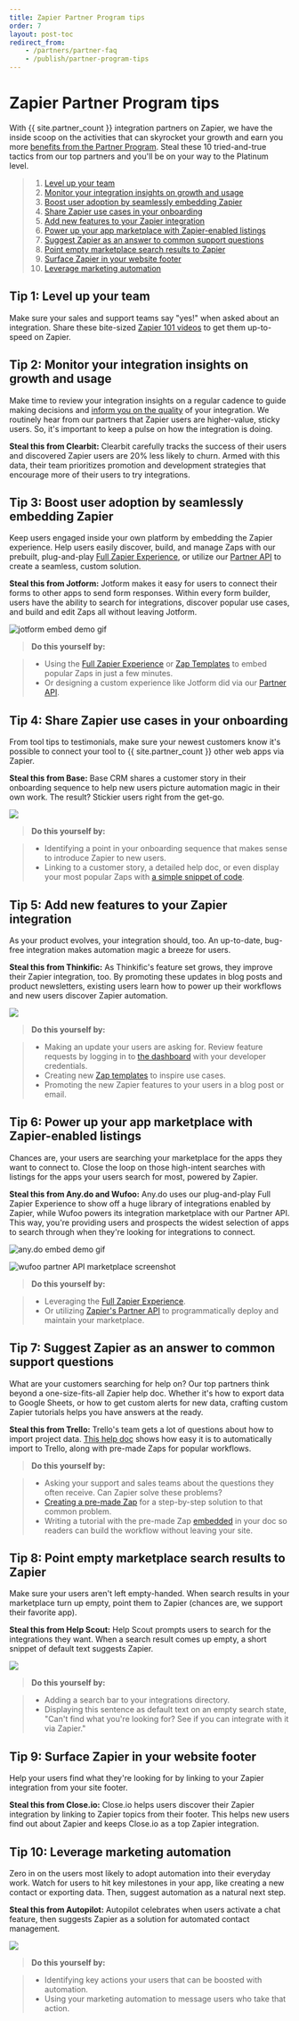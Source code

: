 ```yaml
---
title: Zapier Partner Program tips
order: 7
layout: post-toc
redirect_from:
    - /partners/partner-faq
    - /publish/partner-program-tips
---
```


# Zapier Partner Program tips

With {{ site.partner_count }} integration partners on Zapier, we have the inside scoop on the activities that can skyrocket your growth and earn you more [benefits from the Partner Program](https://zapier.com/platform/partner-program). Steal these 10 tried-and-true tactics from our top partners and you'll be on your way to the Platinum level.

> 1. [Level up your team](#tip-1-level-up-your-team)
> 2. [Monitor your integration insights on growth and usage](#tip-2-monitor-your-integration-insights-on-growth-and-usage)
> 3. [Boost user adoption by seamlessly embedding Zapier](#tip-3-boost-user-adoption-by-seamlessly-embedding-zapier)
> 4. [Share Zapier use cases in your onboarding](#tip-4-share-zapier-use-cases-in-your-onboarding)
> 5. [Add new features to your Zapier integration](#tip-5-add-new-features-to-your-zapier-integration)
> 6. [Power up your app marketplace with Zapier-enabled listings](#tip-6-power-up-your-app-marketplace-with-zapier-enabled-listings)
> 7. [Suggest Zapier as an answer to common support questions](#tip-7-suggest-zapier-as-an-answer-to-common-support-questions)
> 8. [Point empty marketplace search results to Zapier](#tip-8-point-empty-marketplace-search-results-to-zapier)
> 9. [Surface Zapier in your website footer](#tip-9-surface-zapier-in-your-website-footer)
> 10. [Leverage marketing automation](#tip-10-leverage-marketing-automation)

## Tip 1: Level up your team

Make sure your sales and support teams say "yes!" when asked about an integration. Share these bite-sized [Zapier 101 videos](https://www.youtube.com/playlist?list=PLqzJRGwum4KO2ISMYKmK0Ci7hm_508NfO) to get them up-to-speed on Zapier.

## Tip 2: Monitor your integration insights on growth and usage

Make time to review your integration insights on a regular cadence to guide making decisions and [inform you on the quality](https://platform.zapier.com/partners/integration-quality) of your integration. We routinely hear from our partners that Zapier users are higher-value, sticky users. So, it's important to keep a pulse on how the integration is doing.

**Steal this from Clearbit:** Clearbit carefully tracks the success of their users and discovered Zapier users are 20% less likely to churn. Armed with this data, their team prioritizes promotion and development strategies that encourage more of their users to try integrations.

## Tip 3: Boost user adoption by seamlessly embedding Zapier

Keep users engaged inside your own platform by embedding the Zapier experience. Help users easily discover, build, and manage Zaps with our prebuilt, plug-and-play [Full Zapier Experience](https://platform.zapier.com/embed/full-zapier-experience), or utilize our [Partner API](https://platform.zapier.com/embed/partner-api) to create a seamless, custom solution.

**Steal this from Jotform:** Jotform makes it easy for users to connect their forms to other apps to send form responses. Within every form builder, users have the ability to search for integrations, discover popular use cases, and build and edit Zaps all without leaving Jotform.

![jotform embed demo gif](https://cdn.zappy.app/bc91c44477f97c9f7104b9ca690cd7cf.gif)

> **Do this yourself by:**

> + Using the [Full Zapier Experience](https://platform.zapier.com/embed/full-zapier-experience) or [Zap Templates](https://platform.zapier.com/embed/zap-templates) to embed popular Zaps in just a few minutes.
> + Or designing a custom experience like Jotform did via our [Partner API](https://platform.zapier.com/embed/partner-api).

## Tip 4: Share Zapier use cases in your onboarding

From tool tips to testimonials, make sure your newest customers know it's possible to connect your tool to {{ site.partner_count }} other web apps via Zapier.

**Steal this from Base:** Base CRM shares a customer story in their onboarding sequence to help new users picture automation magic in their own work. The result? Stickier users right from the get-go.

![](https://cdn.zapier.com/storage/photos/9b1c3ac4d870456e5f4ceedc85159878.png)

> **Do this yourself by:**

> + Identifying a point in your onboarding sequence that makes sense to introduce Zapier to new users.
> + Linking to a customer story, a detailed help doc, or even display your most popular Zaps with [a simple snippet of code](https://platform.zapier.com/embed/zap-templates).

## Tip 5: Add new features to your Zapier integration

As your product evolves, your integration should, too. An up-to-date, bug-free integration makes automation magic a breeze for users.

**Steal this from Thinkific:** As Thinkific's feature set grows, they improve their Zapier integration, too. By promoting these updates in blog posts and product newsletters, existing users learn how to power up their workflows and new users discover Zapier automation.

![](https://cdn.zapier.com/storage/photos/945be106295dfa438f9479275f492eff.png)

> **Do this yourself by:**

> + Making an update your users are asking for. Review feature requests by logging in to [the dashboard](https://zapier.com/developer/builder) with your developer credentials.
> + Creating new [Zap templates](https://zapier.com/developer/shared-zaps/create/) to inspire use cases.
> + Promoting the new Zapier features to your users in a blog post or email.

## Tip 6: Power up your app marketplace with Zapier-enabled listings

Chances are, your users are searching your marketplace for the apps they want to connect to. Close the loop on those high-intent searches with listings for the apps your users search for most, powered by Zapier.

**Steal this from Any.do and Wufoo:** Any.do uses our plug-and-play Full Zapier Experience to show off a huge library of integrations enabled by Zapier, while Wufoo powers its integration marketplace with our Partner API. This way, you're providing users and prospects the widest selection of apps to search through when they're looking for integrations to connect.

![any.do embed demo gif](https://cdn.zappy.app/1ba8ac90ca98401b0234f04ee188e8fd.gif)

![wufoo partner API marketplace screenshot](https://cdn.zappy.app/5771591ec4d63017651c1b62849a0778.png)

> **Do this yourself by:**

> + Leveraging the [Full Zapier Experience](https://platform.zapier.com/embed/full-zapier-experience).
> + Or utilizing [Zapier's Partner API](https://platform.zapier.com/embed/partner-api) to programmatically deploy and maintain your marketplace.

## Tip 7: Suggest Zapier as an answer to common support questions

What are your customers searching for help on? Our top partners think beyond a one-size-fits-all Zapier help doc. Whether it's how to export data to Google Sheets, or how to get custom alerts for new data, crafting custom Zapier tutorials helps you have answers at the ready.

**Steal this from Trello:** Trello's team gets a lot of questions about how to import project data. [This help doc](https://help.trello.com/article/751-importing-data-into-trello) shows how easy it is to automatically import to Trello, along with pre-made Zaps for popular workflows.

> **Do this yourself by:**

> + Asking your support and sales teams about the questions they often receive. Can Zapier solve these problems?
> + [Creating a pre-made Zap](https://platform.zapier.com/publish/zap-templates) for a step-by-step solution to that common problem.
> + Writing a tutorial with the pre-made Zap [embedded](https://platform.zapier.com/embed/zap-templates) in your doc so readers can build the workflow without leaving your site.

## Tip 8: Point empty marketplace search results to Zapier

Make sure your users aren't left empty-handed. When search results in your marketplace turn up empty, point them to Zapier (chances are, we support their favorite app).

**Steal this from Help Scout:** Help Scout prompts users to search for the integrations they want. When a search result comes up empty, a short snippet of default text suggests Zapier.

![](https://cdn.zapier.com/storage/photos/c6e2f18f1054a28e75a975cd9c3f99f8.png)

> **Do this yourself by:**

> + Adding a search bar to your integrations directory.
> + Displaying this sentence as default text on an empty search state, "Can't find what you're looking for? See if you can integrate with it via Zapier."

## Tip 9: Surface Zapier in your website footer

Help your users find what they're looking for by linking to your Zapier integration from your site footer.

**Steal this from Close.io:** Close.io helps users discover their Zapier integration by linking to Zapier topics from their footer. This helps new users find out about Zapier and keeps Close.io as a top Zapier integration.

## Tip 10: Leverage marketing automation

Zero in on the users most likely to adopt automation into their everyday work. Watch for users to hit key milestones in your app, like creating a new contact or exporting data. Then, suggest automation as a natural next step.

**Steal this from Autopilot:** Autopilot celebrates when users activate a chat feature, then suggests Zapier as a solution for automated contact management.

![](https://cdn.zapier.com/storage/photos/5a6b1f983bc431286a2e1501b50a8257.png)

> **Do this yourself by:**

> + Identifying key actions your users that can be boosted with automation.
> + Using your marketing automation to message users who take that action.

